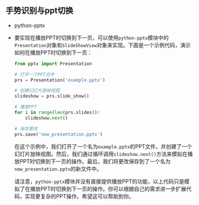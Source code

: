 ## 手势识别与ppt切换

* python-pptx
* 要实现在播放PPT时切换到下一页，可以使用`python-pptx`模块中的`Presentation`对象和`SlideShowView`对象来实现。下面是一个示例代码，演示如何在播放PPT时切换到下一页：

  ```python
  from pptx import Presentation
  
  # 打开一个PPT文件
  prs = Presentation('example.pptx')
  
  # 创建幻灯片放映视图
  slideshow = prs.slide_show()
  
  # 播放PPT
  for i in range(len(prs.slides)):
      slideshow.next()
  
  # 保存更改
  prs.save('new_presentation.pptx')
  ```

  在这个示例中，我们打开了一个名为`example.pptx`的PPT文件，并创建了一个幻灯片放映视图。然后，我们通过循环调用`slideshow.next()`方法来模拟在播放PPT时切换到下一页的操作。最后，我们将更改保存到了一个名为`new_presentation.pptx`的新文件中。

  请注意，`python-pptx`模块并没有直接提供播放PPT的功能，以上代码只是模拟了在播放PPT时切换到下一页的操作。你可以根据自己的需求进一步扩展代码，实现更复杂的PPT操作。希望这可以帮助到你。